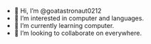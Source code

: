 - 👋 Hi, I’m @goatastronaut0212
- 👀 I’m interested in computer and languages.
- 🌱 I’m currently learning computer.
- 💞️ I’m looking to collaborate on everywhere.
